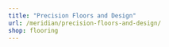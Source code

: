 ```yaml
---
title: "Precision Floors and Design"
url: /meridian/precision-floors-and-design/
shop: flooring
---
```

